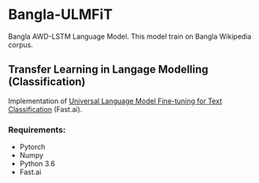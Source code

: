 # Bangla-ULMFiT
Bangla AWD-LSTM Language Model. This model train on Bangla Wikipedia corpus. 

## Transfer Learning in Langage Modelling (Classification)
Implementation of [Universal Language Model Fine-tuning for Text Classification](https://arxiv.org/abs/1801.06146) (Fast.ai).

### Requirements:
- Pytorch
- Numpy
- Python 3.6
- Fast.ai


